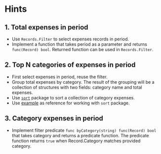 # Hints

## 1. Total expenses in period

- Use `Records.Filter` to select expenses records in period.
- Implement a function that takes period as a parameter and returns `func(Record) bool`. Returned function can be used in `Records.Filter`.

## 2. Top N categories of expenses in period

- First select expenses in period, reuse the filter.
- Group total expenses by category. The result of the grouping will be a collection of structures with two fields: category name and total expenses.
- Use [`sort`][sort-pkg] package to sort a collection of category expenses.
- Use [example][sort-example] as reference for working with `sort` package.

## 3. Category expenses in period

- Implement filter predicate `func byCategory(string) func(Record) bool` that takes category and returns a predicate function. The predicate function returns `true` when Record.Category matches provided category.

[sort-pkg]: https://pkg.go.dev/sort
[sort-example]: https://gobyexample.com/sorting-by-functions
